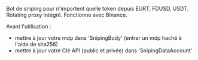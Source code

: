 Bot de sniping pour n'importent quelle token depuis EURT, FDUSD, USDT.
Rotating proxy intégré.
Fonctionne avec Binance. 

Avant l'utilisation :
- mettre à jour votre mdp dans 'SnipingBody' (entrer un mdp haché à l'aide de sha256)
- mettre à jour votre Clé API (public et privée) dans 'SnipingDataAccount'
